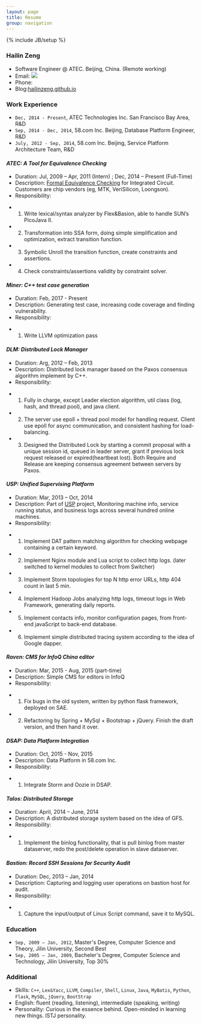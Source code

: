 ```yaml
---
layout: page
title: Resume
group: navigation
---
```

{% include JB/setup %}

### Hailin Zeng ###
- Software Engineer @ ATEC. Beijing, China. (Remote working)
- Email: <img src="{{ site.url }}/email.png">
- Phone:[]()
- Blog:[hailinzeng.github.io](http://hailinzeng.github.io)

### Work Experience ###
- `Dec, 2014 - Present`, ATEC Technologies Inc. San Francisco Bay Area, R&D
- `Sep, 2014 - Dec, 2014`, 58.com Inc. Beijing, Database Platform Engineer, R&D
- `July, 2012 - Sep, 2014`, 58.com Inc. Beijing, Service Platform Architecture Team, R&D

#### *ATEC: A Tool for Equivalence Checking* ####
- Duration: Jul, 2009 – Apr, 2011 (Intern) ; Dec, 2014 – Present (Full-Time)
- Description: [Formal Equivalence Checking](http://en.wikipedia.org/wiki/Formal_equivalence_checking) for Integrated Circuit. Customers are chip vendors (eg, MTK, VeriSilicon, Loongson).
- Responsibility:
* 1) Write lexical/syntax analyzer by Flex&Basion, able to handle SUN’s PicoJava II.
* 2) Transformation into SSA form, doing simple simplification and optimization, extract transition function.
* 3) Symbolic Unroll the transition function, create constraints and assertions.
* 4) Check constraints/assertions validity by constraint solver.

#### *Miner: C++ test case generation* ####
- Duration: Feb, 2017 - Present
- Description: Generating test case, increasing code coverage and finding vulnerability.
- Responsibility:
* 1) Write LLVM optimization pass

#### *DLM: Distributed Lock Manager* ####
- Duration: Arg, 2012 – Feb, 2013
- Description: Distributed lock manager based on the Paxos consensus algorithm implement by C++.
- Responsibility:
* 1) Fully in charge, except Leader election algorithm, util class (log, hash, and thread pool), and java client.
* 2) The server use epoll + thread pool model for handling request. Client use epoll for async communication, and consistent hashing for load-balancing.
* 3) Designed the Distributed Lock by starting a commit proposal with a unique session id, queued in leader server, grant if previous lock request released or expired(heartbeat lost). Both Require and Release are keeping consensus agreement between servers by Paxos.

#### *USP: Unified Supervising Platform* ####
- Duration: Mar, 2013 – Oct, 2014
- Description: Part of [USP](http://velocity.oreilly.com.cn/2013/index.php?func=session&id=16) project, Monitoring machine info, service running status, and business logs across several hundred online machines.
- Responsibility:
* 1) Implement DAT pattern matching algorithm for checking webpage containing a certain keyword.
* 2) Implement Nginx module and Lua script to collect http logs. (later switched to kernel modules to collect from Switcher)
* 3) Implement Storm topologies for top N http error URLs, http 404 count in last 5 min.
* 4) Implement Hadoop Jobs analyzing http logs, timeout logs in Web Framework, generating daily reports.
* 5) Implement contacts info, monitor configuration pages, from front-end javaScript to back-end database.
* 6) Implement simple distributed tracing system according to the idea of Google dapper.

#### *Raven: CMS for InfoQ China editor* ####
- Duration: Mar, 2015 - Aug, 2015 (part-time)
- Description: Simple CMS for editors in InfoQ
- Responsibility:
* 1) Fix bugs in the old system, written by python flask framework, deployed on SAE.
* 2) Refactoring by Spring + MySql + Bootstrap + jQuery. Finish the draft version, and then hand it over.

#### *DSAP: Data Platform Integration* #####
- Duration: Oct, 2015 - Nov, 2015
- Description: Data Platform in 58.com Inc.
- Responsibility:
* 1) Integrate Storm and Oozie in DSAP.

#### *Talos: Distributed Storage* ####
- Duration: April, 2014 – June, 2014
- Description: A distributed storage system based on the idea of GFS.
- Responsibility:
* 1) Implement the binlog functionality, that is pull binlog from master dataserver, redo the post/delete operation in slave dataserver.

#### *Bastion: Record SSH Sessions for Security Audit* ####
- Duration: Dec, 2013 – Jan, 2014
- Description: Capturing and logging user operations on bastion host for audit.
- Responsibility:
* 1) Capture the input/output of Linux Script command, save it to MySQL.

### Education ###
- `Sep, 2009 – Jan, 2012`, Master's Degree, Computer Science and Theory, Jilin University, Second Best
- `Sep, 2005 – Jan, 2009`, Bacheler's Degree, Computer Science and Technology, Jilin University, Top 30%

### Additional ###
- Skills: `C++`, `Lex&Yacc`, `LLVM`, `Compiler`, `Shell`, `Linux`, `Java`, `MyBatis`, `Python`, `Flask`, `MySQL`, `jQuery`, `BootStrap`
- English: fluent (reading, listening), intermediate (speaking, writing)
- Personality: Curious in the essence behind. Open-minded in learning new things. ISTJ personality.

